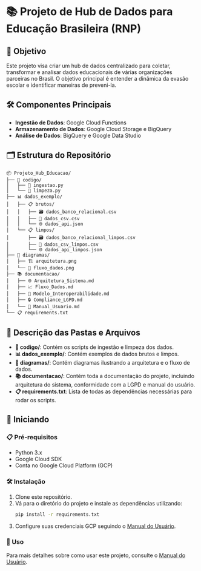 # 📚 Projeto de Hub de Dados para Educação Brasileira (RNP)

## 🎯 Objetivo

Este projeto visa criar um hub de dados centralizado para coletar, transformar e analisar dados educacionais de várias organizações parceiras no Brasil. O objetivo principal é entender a dinâmica da evasão escolar e identificar maneiras de preveni-la.

## 🛠️ Componentes Principais

- **Ingestão de Dados**: Google Cloud Functions
- **Armazenamento de Dados**: Google Cloud Storage e BigQuery
- **Análise de Dados**: BigQuery e Google Data Studio

## 🗂️ Estrutura do Repositório

```text
📦 Projeto_Hub_Educacao/
├── 📄 codigo/
│   ├── 🐍 ingestao.py
│   └── 🧹 limpeza.py
├── 📊 dados_exemplo/
│   ├── 📋 brutos/
│   │   ├── 🗃️ dados_banco_relacional.csv
│   │   ├── 📄 dados_csv.csv
│   │   └── 🌐 dados_api.json
│   └── 📋 limpos/
│       ├── 🗃️ dados_banco_relacional_limpos.csv
│       ├── 📄 dados_csv_limpos.csv
│       └── 🌐 dados_api_limpos.json
├── 📐 diagramas/
│   ├── 🏗️ arquitetura.png
│   └── 🚀 fluxo_dados.png
├── 📚 documentacao/
│   ├── 🌐 Arquitetura_Sistema.md
│   ├── 📈 Fluxo_Dados.md
│   ├── 🔄 Modelo_Interoperabilidade.md
│   ├── 🔒 Compliance_LGPD.md
│   └── 📖 Manual_Usuario.md
└── 📋 requirements.txt
```

## 📝 Descrição das Pastas e Arquivos

- **📄 codigo/**: Contém os scripts de ingestão e limpeza dos dados.
- **📊 dados_exemplo/**: Contém exemplos de dados brutos e limpos.
- **📐 diagramas/**: Contém diagramas ilustrando a arquitetura e o fluxo de dados.
- **📚 documentacao/**: Contém toda a documentação do projeto, incluindo arquitetura do sistema, conformidade com a LGPD e manual do usuário.
- **📋 requirements.txt**: Lista de todas as dependências necessárias para rodar os scripts.

## 🚀 Iniciando

### 📋 Pré-requisitos

- Python 3.x
- Google Cloud SDK
- Conta no Google Cloud Platform (GCP)

### 🛠️ Instalação

1. Clone este repositório.
2. Vá para o diretório do projeto e instale as dependências utilizando:
   ```bash
   pip install -r requirements.txt
   ```
3. Configure suas credenciais GCP seguindo o [Manual do Usuário](documentacao/Manual_Usuario.md).

### 📖 Uso

Para mais detalhes sobre como usar este projeto, consulte o [Manual do Usuário](documentacao/Manual_Usuario.md).

